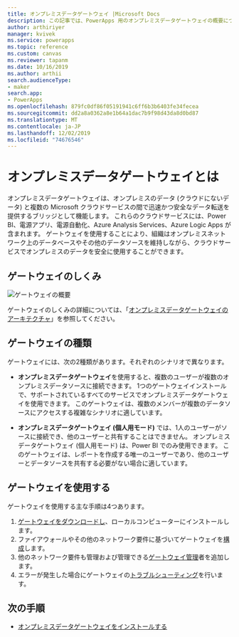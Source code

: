 ```yaml
---
title: オンプレミスデータゲートウェイ |Microsoft Docs
description: この記事では、PowerApps 用のオンプレミスデータゲートウェイの概要について説明します。
author: arthiriyer
manager: kvivek
ms.service: powerapps
ms.topic: reference
ms.custom: canvas
ms.reviewer: tapanm
ms.date: 10/16/2019
ms.author: arthii
search.audienceType:
- maker
search.app:
- PowerApps
ms.openlocfilehash: 879fc0df86f05191941c6ff6b3b6403fe34fecea
ms.sourcegitcommit: dd2a8a0362a8e1b64a1dac7b9f98d43da8d0bd87
ms.translationtype: MT
ms.contentlocale: ja-JP
ms.lasthandoff: 12/02/2019
ms.locfileid: "74676546"
---
```

# <a name="what-is-an-on-premises-data-gateway"></a>オンプレミスデータゲートウェイとは

オンプレミスデータゲートウェイは、オンプレミスのデータ (クラウドにないデータ) と複数の Microsoft クラウドサービスの間で迅速かつ安全なデータ転送を提供するブリッジとして機能します。 これらのクラウドサービスには、Power BI、電源アプリ、電源自動化、Azure Analysis Services、Azure Logic Apps が含まれます。 ゲートウェイを使用することにより、組織はオンプレミスネットワーク上のデータベースやその他のデータソースを維持しながら、クラウドサービスでオンプレミスのデータを安全に使用することができます。

## <a name="how-the-gateway-works"></a>ゲートウェイのしくみ

![ゲートウェイの概要](media/gateway-reference/on-premises-data-gateway.png)

ゲートウェイのしくみの詳細については、「[オンプレミスデータゲートウェイのアーキテクチャ](/data-integration/gateway/service-gateway-onprem-indepth)」を参照してください。

## <a name="types-of-gateways"></a>ゲートウェイの種類

ゲートウェイには、次の2種類があります。それぞれのシナリオで異なります。

- **オンプレミスデータゲートウェイ**を使用すると、複数のユーザーが複数のオンプレミスデータソースに接続できます。 1つのゲートウェイインストールで、サポートされているすべてのサービスでオンプレミスデータゲートウェイを使用できます。 このゲートウェイは、複数のメンバーが複数のデータソースにアクセスする複雑なシナリオに適しています。

- **オンプレミスデータゲートウェイ (個人用モード)** では、1人のユーザーがソースに接続でき、他のユーザーと共有することはできません。 オンプレミスデータゲートウェイ (個人用モード) は、Power BI でのみ使用できます。 このゲートウェイは、レポートを作成する唯一のユーザーであり、他のユーザーとデータソースを共有する必要がない場合に適しています。

## <a name="use-a-gateway"></a>ゲートウェイを使用する

ゲートウェイを使用する主な手順は4つあります。

1. [ゲートウェイをダウンロードし](/data-integration/gateway/service-gateway-install)、ローカルコンピューターにインストールします。
2. ファイアウォールやその他のネットワーク要件に基づいてゲートウェイを[構成](/data-integration/gateway/service-gateway-app)します。
3. 他のネットワーク要件も管理および管理できる[ゲートウェイ管理](/data-integration/gateway/service-gateway-manage)者を追加します。
4. エラーが発生した場合にゲートウェイの[トラブルシューティング](/data-integration/gateway/service-gateway-tshoot)を行います。

## <a name="next-steps"></a>次の手順

- [オンプレミスデータゲートウェイをインストールする](/data-integration/gateway/service-gateway-install)